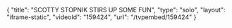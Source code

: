 {
    "title": "SCOTTY STOPNIK STIRS UP SOME FUN",
    "type": "solo",
    "layout": "iframe-static",
    "videoId": "159424",
    "url": "\/tvpembed\/159424"
}
